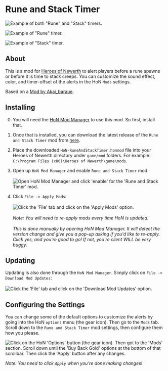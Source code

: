 # Rune and Stack Timer

![Example of both "Rune" and "Stack" timers.](https://i.imgur.com/LUHVjz6.jpg)

![Example of "Rune" timer.](https://i.imgur.com/mA2ugkC.jpg)

![Example of "Stack" timer.](https://i.imgur.com/zRxIZUZ.jpg)

## About

This is a mod for [Heroes of Newerth](http://www.heroesofnewerth.com) to alert players before a rune spawns or before it is time to stack creeps.
You can customize the sound effect, color, and timer-offset of the alerts in the HoN `Mods` settings.

Based on a [Mod by Akai_baraue](http://honmods.com/index.php?r=mod/view/22-rune-and-stack-timer).

## Installing
0. You will need the [HoN Mod Manager](https://forums.heroesofnewerth.com/showthread.php?596451-HoN-Modification-Manager-1-4-0&p=16563263&viewfull=1#post16563263) to use this mod. So first, install that.

1. Once that is installed, you can download the latest release of the `Rune and Stack Timer` mod from [here](https://github.com/mrhappyasthma/HoN-RuneAndStackTimer/releases/download/Latest/HoN-RuneAndStackTimer.honmod).

2. Place the downloaded `HoN-RuneAndStackTimer.honmod` file into your Heroes of Newerth directory under `game/mod` folders. For example: `C:\Program Files (x86)\Heroes of Newerth\game\mods`.

3. Open up `HoN Mod Manager` and enable `Rune and Stack Timer` mod: <br/><br/>
![Open HoN Mod Manager and click 'enable' for the 'Rune and Stack Timer' mod.](https://i.imgur.com/CnsjJwd.jpg)

4. Click `File -> Apply Mods`: <br/><br/>
![Click the 'File' tab and click on the 'Apply Mods' option.](https://i.imgur.com/ge7BQFv.png) <br/><br/>
*Note: You will need to re-apply mods every time HoN is updated.* <br/><br/>
*This is done manually by opening HoN Mod Manager. It will detect the version change and give you a pop-up asking if you'd like to re-apply. Click yes, and you're good to go! If not, you're client WILL be very buggy.*

## Updating
Updating is also done through the `HoN Mod Manager`. Simply click on `File -> Download Mod Updates`: <br/><br/>
![Click the 'File' tab and click on the 'Download Mod Updates' option.](https://i.imgur.com/ysX008k.png)

## Configuring the Settings
You can change some of the default options to customize the alerts by going into the HoN `options` menu (the gear icon). Then go to the `Mods` tab. Scroll down to the `Rune and Stack Timer` mod settings, then configure them how you please.

![Click on the HoN 'Options' button (the gear icon). Then got to the 'Mods' section. Scroll down until the 'Buy Back Gold' options at the bottom of that scrollbar. Then click the 'Apply' button after any changes.](https://i.imgur.com/CquYTLr.png)

*Note: You need to click `Apply` when you're done making changes!*
